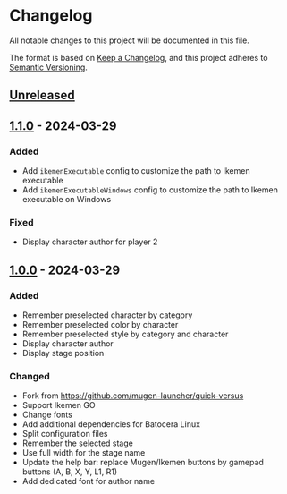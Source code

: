# Changelog

All notable changes to this project will be documented in this file.

The format is based on [Keep a Changelog](https://keepachangelog.com/en/1.0.0/),
and this project adheres to [Semantic Versioning](https://semver.org/spec/v2.0.0.html).

## [Unreleased]

## [1.1.0] - 2024-03-29

### Added

- Add `ikemenExecutable` config to customize the path to Ikemen executable
- Add `ikemenExecutableWindows` config to customize the path to Ikemen executable on Windows

### Fixed

- Display character author for player 2

## [1.0.0] - 2024-03-29

### Added

- Remember preselected character by category
- Remember preselected color by character
- Remember preselected style by category and character
- Display character author
- Display stage position

### Changed

- Fork from https://github.com/mugen-launcher/quick-versus
- Support Ikemen GO
- Change fonts
- Add additional dependencies for Batocera Linux
- Split configuration files
- Remember the selected stage
- Use full width for the stage name
- Update the help bar: replace Mugen/Ikemen buttons by gamepad buttons (A, B, X, Y, L1, R1)
- Add dedicated font for author name

[Unreleased]: https://github.com/ikemen-launcher/quick-versus/compare/1.1.0...HEAD
[1.1.0]: https://github.com/ikemen-launcher/quick-versus/compare/1.0.0...1.1.0
[1.0.0]: https://github.com/ikemen-launcher/quick-versus/compare/04613475d356f64b9a17af8401c3be11209536c7...1.0.0

